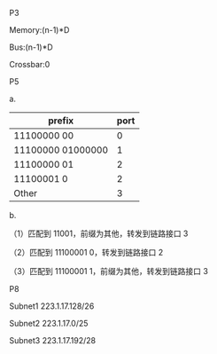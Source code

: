 P3

Memory:(n-1)*D

Bus:(n-1)*D

Crossbar:0

P5

a.

| prefix            | port |
| ----------------- | ---- |
| 11100000 00       | 0    |
| 11100000 01000000 | 1    |
| 11100000 01       | 2    |
| 11100001 0        | 2    |
| Other             | 3    |

b.

（1）匹配到 11001，前缀为其他，转发到链路接口 3

（2）匹配到 11100001 0，转发到链路接口 2

（3）匹配到 11100001 1，前缀为其他，转发到链路接口 3

P8

Subnet1   223.1.17.128/26

Subnet2   223.1.17.0/25

Subnet3   223.1.17.192/28